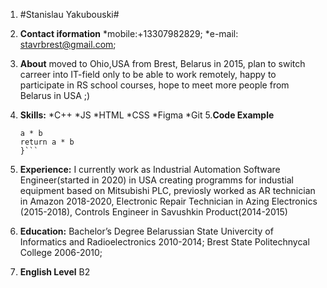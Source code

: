 1. #Stanislau Yakubouski#

2. **Contact iformation**
    *mobile:+13307982829; 
    *e-mail: stavrbrest@gmail.com; 
3. **About**
     moved to Ohio,USA from Brest, Belarus in 2015,  plan to switch carreer into IT-field only to be able to work remotely, happy to participate in RS school courses, hope to meet more people from Belarus in USA ;)
4. **Skills:**
    *C++
    *JS
    *HTML
    *CSS
    *Figma
    *Git
5.**Code Example**
     ```function multiply(a, b) {
    a * b 
    return a * b
    }```
6. **Experience:**
    I currently work as Industrial Automation Software Engineer(started in 2020) in USA creating programms for industial equipment based on Mitsubishi PLC, previosly worked as AR technician in Amazon 2018-2020, Electronic Repair Technician in Azing Electronics (2015-2018), Controls Engineer in Savushkin Product(2014-2015)
7. **Education:** 
    Bachelor’s Degree Belarussian State Univercity of Informatics and   Radioelectronics 2010-2014;
    Brest State Politechnycal College 2006-2010;
8. **English Level**
    B2
